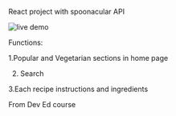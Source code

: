 React project with spoonacular API 

![live demo](https://https://yvonned.github.io/)

Functions:

1.Popular and Vegetarian sections in home page

2. Search 

3.Each recipe instructions and ingredients

From Dev Ed course
